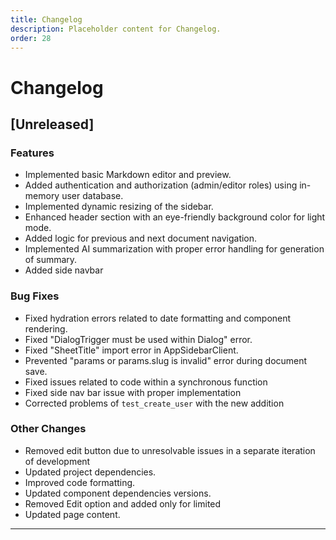 ```yaml
---
title: Changelog
description: Placeholder content for Changelog.
order: 28
---
```

# Changelog

## [Unreleased]

### Features
- Implemented basic Markdown editor and preview.
- Added authentication and authorization (admin/editor roles) using in-memory user database.
- Implemented dynamic resizing of the sidebar.
- Enhanced header section with an eye-friendly background color for light mode.
- Added logic for previous and next document navigation.
- Implemented AI summarization with proper error handling for generation of summary.
- Added side navbar

### Bug Fixes
- Fixed hydration errors related to date formatting and component rendering.
- Fixed "DialogTrigger must be used within Dialog" error.
- Fixed "SheetTitle" import error in AppSidebarClient.
- Prevented "params or params.slug is invalid" error during document save.
- Fixed issues related to code within a synchronous function
- Fixed side nav bar issue with proper implementation
- Corrected problems of `test_create_user` with the new addition

### Other Changes
- Removed edit button due to unresolvable issues in a separate iteration of development
- Updated project dependencies.
- Improved code formatting.
- Updated component dependencies versions.
- Removed Edit option and added only for limited
- Updated page content.

---
